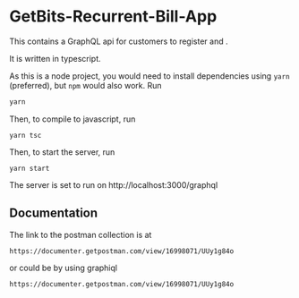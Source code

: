 # GetBits-Recurrent-Bill-App

This contains a GraphQL api for customers to register and .

It is written in typescript.

As this is a node project, you would need to install dependencies using `yarn` (preferred), but `npm` would also work. Run

```bash
yarn
```

Then, to compile to javascript, run

```
yarn tsc
```

Then, to start the server, run

```
yarn start
```

The server is set to run on http://localhost:3000/graphql


## Documentation

The link to the postman collection is at

```
https://documenter.getpostman.com/view/16998071/UUy1g84o
```

or could be by using graphiql

```
https://documenter.getpostman.com/view/16998071/UUy1g84o
```
